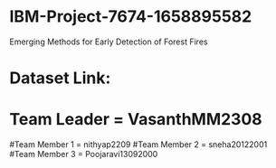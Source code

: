 # IBM-Project-7674-1658895582

Emerging Methods for Early Detection of Forest Fires


# Dataset Link:
# Team Leader = VasanthMM2308
#Team Member 1 = nithyap2209
#Team Member 2 = sneha20122001
#Team Member 3 = Poojaravi13092000
